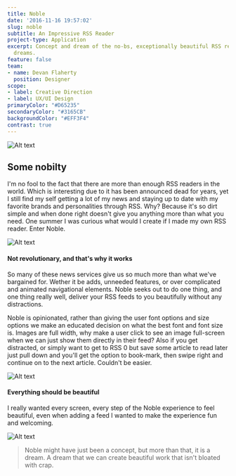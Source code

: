 ```yaml
---
title: Noble
date: '2016-11-16 19:57:02'
slug: noble
subtitle: An Impressive RSS Reader
project-type: Application
excerpt: Concept and dream of the no-bs, exceptionally beautiful RSS reader of my
  dreams.
feature: false
team:
- name: Devan Flaherty
  position: Designer
scope:
- label: Creative Direction
- label: UX/UI Design
primaryColor: "#D65235"
secondaryColor: "#3165CB"
backgroundColor: "#EFF3F4"
contrast: true
---
```


![Alt text](http://media.saltagency.co/projects/noble/images/showcase.jpg)

## Some nobilty
I'm no fool to the fact that there are more than enough RSS readers in the world. Which is interesting due to it has been announced dead for years, yet I still find my self getting a lot of my news and staying up to date with my favorite brands and personalities through RSS. Why? Because it's so dirt simple and when done right doesn't give you anything more than what you need. One summer I was curious what would I create if I made my own RSS reader. Enter Noble.

![Alt text](http://media.saltagency.co/projects/noble/images/brand.png)

#### Not revolutionary, and that's why it works
So many of these news services give us so much more than what we've bargained for. Wether it be adds, unneeded features, or over complicated and animated navigational elements. Noble seeks out to do one thing, and one thing really well, deliver your RSS feeds to you beautifully without any distractions.

Noble is opinionated, rather than giving the user font options and size options we make an educated decision on what the best font and font size is. Images are full width, why make a user click to see an image full-screen when we can just show them directly in their feed? Also if you get distracted, or simply want to get to RSS 0 but save some article to read later just pull down and you'll get the option to book-mark, then swipe right and continue on to the next article. Couldn't be easier.

![Alt text](http://media.saltagency.co/projects/noble/images/read.png)

#### Everything should be beautiful

I really wanted every screen, every step of the Noble experience to feel beautiful, even when adding a feed I wanted to make the experience fun and welcoming.

![Alt text](http://media.saltagency.co/projects/noble/images/add.png)

> Noble might have just been a concept, but more than that, it is a dream. A dream that we can create beautiful work that isn't bloated with crap.
